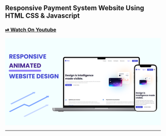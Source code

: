 ## Responsive Payment System Website Using HTML CSS & Javascript

### [⏯ Watch On Youtube]()

![thumbnail](thumbnail.png)

----------